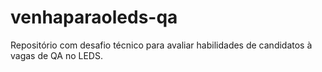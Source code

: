 # venhaparaoleds-qa
Repositório com desafio técnico para avaliar habilidades de candidatos à vagas de QA no LEDS.
